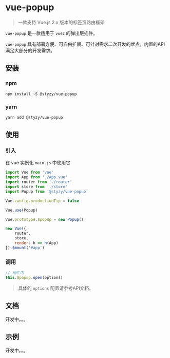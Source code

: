 # vue-popup

> 一款支持 Vue.js 2.x 版本的标签页路由框架

`vue-popup` 是一款适用于 `vue2` 的弹出层插件。

`vue-popup` 具有部署方便、可自由扩展、可针对需求二次开发的优点，内置的API满足大部分的开发需求。

## 安装

### npm

```
npm install -S @styzy/vue-popup
```

### yarn

```bash
yarn add @styzy/vue-popup
```

## 使用

### 引入

在 vue 实例化 `main.js` 中使用它

```javascript
import Vue from 'vue'
import App from './App.vue'
import router from './router'
import store from './store'
import Popup from '@styzy/vue-popup'

Vue.config.productionTip = false

Vue.use(Popup)

Vue.prototype.$popup = new Popup()

new Vue({
    router,
    store,
    render: h => h(App)
}).$mount('#app')
```

### 调用

```javascript
// 组件内
this.$popup.open(options)
```

> 具体的 `options` 配置请参考API文档。

## 文档

开发中。。。
<!-- 所有的使用教程和 API 可以通过 [官方文档](http://vue-popup.styzy.cn) 进行查看 -->

## 示例

开发中。。。
<!-- 所有的示例已经集成在了 [官方文档](http://vue-popup.styzy.cn) 中。 -->

